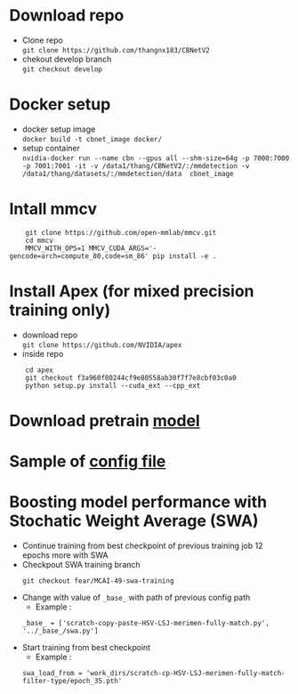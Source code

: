 # Download repo
- Clone repo  
`git clone https://github.com/thangnx183/CBNetV2`
- chekout develop branch  
`git checkout develop`

# Docker setup
- docker setup image  
`docker build -t cbnet_image docker/`
- setup container  
`nvidia-docker run --name cbn --gpus all --shm-size=64g -p 7000:7000 -p 7001:7001 -it -v /data1/thang/CBNetV2/:/mmdetection -v /data1/thang/datasets/:/mmdetection/data  cbnet_image`

# Intall mmcv 
```
    git clone https://github.com/open-mmlab/mmcv.git
    cd mmcv
    MMCV_WITH_OPS=1 MMCV_CUDA_ARGS='-gencode=arch=compute_80,code=sm_86' pip install -e .
```
# Install Apex (for mixed precision training only)
- download repo  
`git clone https://github.com/NVIDIA/apex`
- inside repo  
```
    cd apex
    git checkout f3a960f80244cf9e80558ab30f7f7e8cbf03c0a0
    python setup.py install --cuda_ext --cpp_ext
```

# Download pretrain [model](https://github.com/CBNetwork/storage/releases/download/v1.0.0/mask_rcnn_cbv2_swin_tiny_patch4_window7_mstrain_480-800_adamw_3x_coco.pth.zip)
# Sample of [config file](../configs/cbnet/scratch-copy-paste-HSV-LSJ.py) 


# Boosting model performance with Stochatic Weight Average (SWA)
- Continue training from best checkpoint of previous training job 12 epochs more with SWA
- Checkpout SWA training branch
    ```
    git checkout fear/MCAI-49-swa-training
    ```
- Change with value of `_base_` with path of previous config path
    - Example : 
    ```
    _base_ = ['scratch-copy-paste-HSV-LSJ-merimen-fully-match.py', '../_base_/swa.py']

    ```
- Start training from best checkpoint 
    - Example : 
    ```
    swa_load_from = 'work_dirs/scratch-cp-HSV-LSJ-merimen-fully-match-filter-type/epoch_35.pth'

    ```   